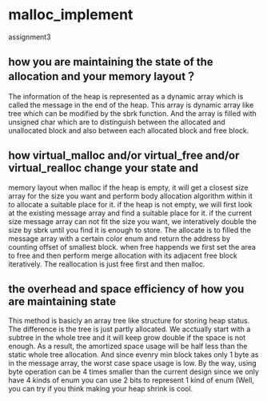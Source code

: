 # malloc_implement
assignment3
## how you are maintaining the state of the allocation and your memory layout？
The information of the heap is represented as a dynamic array which is called the message in the end of the heap. This array is dynamic array like tree which can be modified by the sbrk function.
And the array is filled with unsigned char which are to distinguish between the allocated and unallocated block and also between each allocated block and free block.

## how virtual_malloc and/or virtual_free and/or virtual_realloc change your state and
memory layout
when malloc if the heap is empty, it will get a closest size array for the size you want and perform body allocation algorithm within it to allocate a suitable place for it. if the
heap is not empty, we will first look at the existing message array and find a suitable place for it. if the current size message array can not fit the size you want, we interatively double the
size by sbrk until you find it is enough to store. The allocate is to filled the message array with a certain color enum and return the address by counting offset of smallest block.
when free happends we first set the area to free and then perform merge allocation with its adjacent free block iteratively. 
The reallocation is just free first and then malloc.

## the overhead and space efficiency of how you are maintaining state
This method is basicly an array tree like structure for storing heap status. The difference is the tree is just partly allocated. We acctually start with a subtree in the whole tree and it will
keep grow double if the space is not enough. As a result, the amortized space usage will be half less than the static whole tree allocation. And since evenry min block takes only 1 byte as
in the message array, the worst case space usage is low. By the way, using byte operation can be 4 times smaller than the current design since we only have 4 kinds of enum you can use 2 bits to 
represent 1 kind of enum (Well, you can try if you think making your heap shrink is cool.
